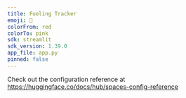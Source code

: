 ```yaml
---
title: Fueling Tracker
emoji: 🐠
colorFrom: red
colorTo: pink
sdk: streamlit
sdk_version: 1.39.0
app_file: app.py
pinned: false
---
```


Check out the configuration reference at https://huggingface.co/docs/hub/spaces-config-reference
